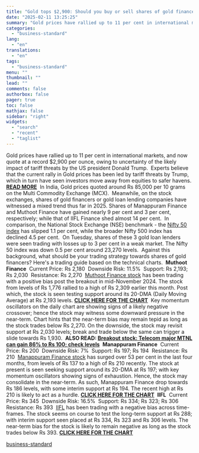 ```yaml
---
title: "Gold tops $2,900: Should you buy or sell shares of gold financers? Find out"
date: "2025-02-11 13:25:25"
summary: "Gold prices have rallied up to 11 per cent in international markets, and now quote at a record $2,900 per ounce, owing to uncertainty of the likely impact of tariff threats by the US president Donald Trump. Experts believe that the current rally in Gold prices has been led by..."
categories:
  - "business-standard"
lang:
  - "en"
translations:
  - "en"
tags:
  - "business-standard"
menu: ""
thumbnail: ""
lead: ""
comments: false
authorbox: false
pager: true
toc: false
mathjax: false
sidebar: "right"
widgets:
  - "search"
  - "recent"
  - "taglist"
---
```


Gold prices have rallied up to 11 per cent in international markets, and now quote at a record $2,900 per ounce, owing to uncertainty of the likely impact of tariff threats by the US president Donald Trump.  Experts believe that the current rally in Gold prices has been led by tariff threats by Trump, which in turn have seen investors move away from equities to safer havens. [**READ MORE**](https://www.business-standard.com/markets/news/gold-price-today-hit-2900-up-11-in-2025-will-it-continue-to-rise-125021000826_1.html)  In India, Gold prices quoted around Rs 85,000 per 10 grams on the Multi Commodity Exchange (MCX).  Meanwhile, on the stock exchanges, shares of gold financers or gold loan lending companies have witnessed a mixed trend thus far in 2025. Shares of Manappuram Finance and Muthoot Finance have gained nearly 9 per cent and 3 per cent, respectively; while that of IIFL Finance shed almost 14 per cent.  In comparison, the National Stock Exchange (NSE) benchmark - the [Nifty 50 index](https://www.business-standard.com/markets/nse-nifty-indices-20559) has slipped 1.1 per cent, while the broader Nifty 500 index has declined 4.5 per cent.  On Tuesday, shares of these 3 gold loan lenders were seen trading with losses up to 3 per cent in a weak market. The Nifty 50 index was down 0.5 per cent around 23,270 levels.  Against this background, what should be your trading strategy towards shares of gold financers? Here's a trading guide based on the technical charts.  **Muthoot Finance**  Current Price: Rs 2,180  Downside Risk: 11.5%  Support: Rs 2,193; Rs 2,030  Resistance: Rs 2,270  [Muthoot Finance stock](https://www.business-standard.com/markets/muthoot-finance-ltd-share-price-24769.html) has been trading with a positive bias post the breakout in mid-November 2024. The stock from levels of Rs 1,776 rallied to a high of Rs 2,309 earlier this month. Post which, the stock is seen testing support around its 20-DMA (Daily Moving Average) at Rs 2,193 levels. [**CLICK HERE FOR THE CHART**](https://bsmedia.business-standard.com/_media/bs/data/general-file-upload/2025-02/MUTHOOTFIN_110225.jpg)  Key momentum oscillators on the daily chart are showing signs of a likely negative crossover; hence the stock may witness some downward pressure in the near-term. Chart hints that the near-term bias may remain tepid as long as the stock trades below Rs 2,270. On the downside, the stock may revisit support at Rs 2,030 levels; break and trade below the same can trigger a slide towards Rs 1,930.  **ALSO READ: [Breakout stock: Telecom major MTNL can gain 86% to Rs 100; check levels](https://www.business-standard.com/markets/news/breakout-stock-telecom-major-mtnl-can-gain-86-to-rs-100-check-levels-125021000562_1.html?1739249653)**  **Manappuram Finance**  Current Price: Rs 200  Downside Risk: 7%  Support: Rs 197; Rs 194  Resistance: Rs 210  [Manappuram Finance stock](https://www.business-standard.com/markets/manappuram-finance-ltd-share-price-6083.html) has surged over 53 per cent in the last four months, from levels of Rs 137 to a high of Rs 210 recently. The stock at present is seen seeking support around its 20-DMA at Rs 197; with key momentum oscillators showing signs of exhaustion. Hence, the stock may consolidate in the near-term. As such, Manappuram Finance drop towards Rs 186 levels, with some interim support at Rs 194. The recent high at Rs 210 is likely to act as a hurdle. [**CLICK HERE FOR THE CHART**](https://bsmedia.business-standard.com/_media/bs/data/general-file-upload/2025-02/MANAPPURAM_110225.jpg)  **IIFL**  Current Price: Rs 345  Downside Risk: 16.5%  Support: Rs 334; Rs 323; Rs 306  Resistance: Rs 393  [IIFL](https://www.business-standard.com/markets/iifl-finance-ltd-share-price-23296.html) has been trading with a negative bias across time-frames. The stock seems on course to test the long-term support at Rs 288; with interim support seen placed at Rs 334, Rs 323 and Rs 306 levels. The near-term bias for the stock is likely to remain negative as long as the stock trades below Rs 393. [**CLICK HERE FOR THE CHART**](https://bsmedia.business-standard.com/_media/bs/data/general-file-upload/2025-02/IIFL_110225.jpg)

[business-standard](https://www.business-standard.com/markets/news/gold-tops-2-900-should-you-buy-or-sell-shares-of-gold-financers-find-out-125021100527_1.html)
